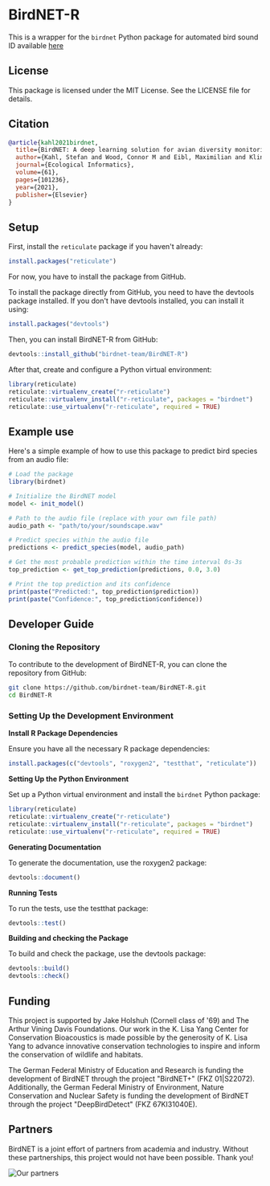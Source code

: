 # BirdNET-R
This is a wrapper for the `birdnet` Python package for automated bird sound ID available [here](https://github.com/birdnet-team/birdnet)

## License

This package is licensed under the MIT License. See the LICENSE file for details.

## Citation

```bibtex
@article{kahl2021birdnet,
  title={BirdNET: A deep learning solution for avian diversity monitoring},
  author={Kahl, Stefan and Wood, Connor M and Eibl, Maximilian and Klinck, Holger},
  journal={Ecological Informatics},
  volume={61},
  pages={101236},
  year={2021},
  publisher={Elsevier}
}
```

## Setup

First, install the `reticulate` package if you haven't already:

```r
install.packages("reticulate")
```

For now, you have to install the package from GitHub. 

To install the package directly from GitHub, you need to have the devtools package installed. If you don't have devtools installed, you can install it using:

```r
install.packages("devtools")
```

Then, you can install BirdNET-R from GitHub:

```r
devtools::install_github("birdnet-team/BirdNET-R")
```

After that, create and configure a Python virtual environment:

```r
library(reticulate)
reticulate::virtualenv_create("r-reticulate")
reticulate::virtualenv_install("r-reticulate", packages = "birdnet")
reticulate::use_virtualenv("r-reticulate", required = TRUE)
```

## Example use

Here's a simple example of how to use this package to predict bird species from an audio file:

```r
# Load the package
library(birdnet)

# Initialize the BirdNET model
model <- init_model()

# Path to the audio file (replace with your own file path)
audio_path <- "path/to/your/soundscape.wav"

# Predict species within the audio file
predictions <- predict_species(model, audio_path)

# Get the most probable prediction within the time interval 0s-3s
top_prediction <- get_top_prediction(predictions, 0.0, 3.0)

# Print the top prediction and its confidence
print(paste("Predicted:", top_prediction$prediction))
print(paste("Confidence:", top_prediction$confidence))
```

## Developer Guide

### Cloning the Repository

To contribute to the development of BirdNET-R, you can clone the repository from GitHub:

```sh
git clone https://github.com/birdnet-team/BirdNET-R.git
cd BirdNET-R
```

### Setting Up the Development Environment

**Install R Package Dependencies**

Ensure you have all the necessary R package dependencies:

```r
install.packages(c("devtools", "roxygen2", "testthat", "reticulate"))
```

**Setting Up the Python Environment**

Set up a Python virtual environment and install the `birdnet` Python package:

```r
library(reticulate)
reticulate::virtualenv_create("r-reticulate")
reticulate::virtualenv_install("r-reticulate", packages = "birdnet")
reticulate::use_virtualenv("r-reticulate", required = TRUE)
```

**Generating Documentation**

To generate the documentation, use the roxygen2 package:

```r
devtools::document()
```

**Running Tests**

To run the tests, use the testthat package:

```r
devtools::test()
```

**Building and checking the Package**

To build and check the package, use the devtools package:

```r
devtools::build()
devtools::check()
```

## Funding

This project is supported by Jake Holshuh (Cornell class of '69) and The Arthur Vining Davis Foundations. Our work in the K. Lisa Yang Center for Conservation Bioacoustics is made possible by the generosity of K. Lisa Yang to advance innovative conservation technologies to inspire and inform the conservation of wildlife and habitats.

The German Federal Ministry of Education and Research is funding the development of BirdNET through the project "BirdNET+" (FKZ 01|S22072).
Additionally, the German Federal Ministry of Environment, Nature Conservation and Nuclear Safety is funding the development of BirdNET through the project "DeepBirdDetect" (FKZ 67KI31040E).

## Partners

BirdNET is a joint effort of partners from academia and industry.
Without these partnerships, this project would not have been possible.
Thank you!

![Our partners](https://tuc.cloud/index.php/s/KSdWfX5CnSRpRgQ/download/box_logos.png)
